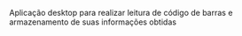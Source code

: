 Aplicação desktop para realizar leitura de código de barras e armazenamento de suas informações obtidas